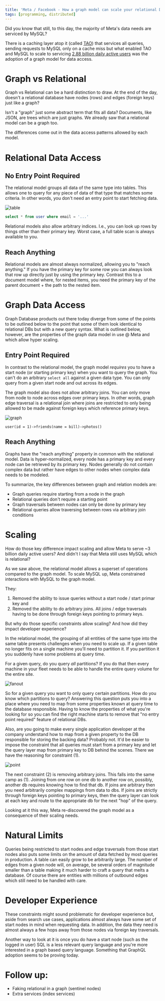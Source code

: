 ```yaml
---
title: 'Meta / Facebook - How a graph model can scale your relational DBs'
tags: [programming, distributed]
---
```


Did you know that still, to this day, the majority of Meta's data needs are serviced by MySQL?

There is a caching layer atop it (called [TAO](https://engineering.fb.com/2013/06/25/core-data/tao-the-power-of-the-graph/)) that services all queries, sending requests to MySQL only on a cache miss but what enabled TAO and MySQL to scale to servicing [2.88 billion daily active users](https://www.statista.com/statistics/1092227/facebook-product-dau) was the adoption of a graph model for data access.

# Graph vs Relational

Graph vs Relational can be a hard distinction to draw. At the end of the day, doesn't a relational database have nodes (rows) and edges (foreign keys) just like a graph?

Isn't a "graph" just some abstract term that fits all data? Documents, like JSON, are trees which are just graphs. We already saw that a relational model can be a graph too.

The differences come out in the data access patterns allowed by each model.

# Relational Data Access

## No Entry Point Required

The relational model groups all data of the same type into tables. This allows one to query for any piece of data of that type that matches some criteria. In other words, you don't need an entry point to start fetching data.

![table](./blog-assets/meta-sql-graph/table.png)

```sql
select * from user where email = '...'
```

Relational models also allow arbitrary indices. I.e., you can look up rows by things other than their primary key. Worst case, a full table scan is always available to you.

## Reach Anything

Relational models are almost always normalized, allowing you to "reach anything." If you have the primary key for some row you can always look that row up directly just by using the primary key. Contrast this to a document model where, for nested items, you need the primary key of the parent document + the path to the nested item.

# Graph Data Access

Graph Database products out there today diverge from some of the points to be outlined below to the point that some of them look identical to relational DBs but with a new query syntax. What is outlined below, however, are the properties of the graph data model in use @ Meta and which allow hyper scaling.

## Entry Point Required

In contrast to the relational model, the graph model _requires_ you to have a start node (or starting primary key) when you want to query the graph. You can't do an arbitrary `select all` against a given data type. You can only query from a given start node and out across its edges.

The graph model also does not allow arbitrary joins. You can only move from node to node across edges over primary keys. In other words, graph edge traversal is a relational join where joins are restricted to only being allowed to be made against foreign keys which reference primary keys.

![graph](./blog-assets/meta-sql-graph/graph.png)

```
user(id = 1)->friends(name = bill)->photos()
```

## Reach Anything

Graphs have the "reach anything" property in common with the relational model. Data is hyper-normalized, every node has a primary key and every node can be retrieved by its primary key. Nodes generally do not contain complex data but rather have edges to other nodes when complex data needs to be modeled.

To summarize, the key differences between graph and relation models are:

- Graph queries require starting from a node in the graph
- Relational queries don't require a starting point
- Graph traversals between nodes can only be done by primary key
- Relational queries allow traversing between rows via arbitrary join conditions

# Scaling

How do those key difference impact scaling and allow Meta to serve ~3 billion daily active users? And didn't I say that Meta still uses MySQL which is relational?

As we saw above, the relational model allows a superset of operations compared to the graph model. To scale MySQL up, Meta constrained interactions with MySQL to the graph model.

They:

1. Removed the ability to issue queries without a start node / start primar key and
2. Removed the ability to do arbitrary joins. All joins / edge traversals having to be done through foreign keys pointing to primary keys.

But why do those specific constraints allow scaling? And how did they impact developer experience?

In the relational model, the grouping of all entities of the same type into the same table presents challenges when you need to scale up. If a given table no longer fits on a single machine you'll need to partition it. If you partition it you suddenly have some problems at query time.

For a given query, do you query _all_ partitions? If you do that then every machine in your fleet needs to be able to handle the entire query volume for the entire site.

![fanout](./blog-assets/meta-sql-graph/fanout.png)

So for a given query you want to only query certain partitions. How do you know which partitions to query? Answering this question puts you into a place where you need to map from some properties known at query time to the database responsible. Having to know the properties of what you're looking for so you can find the right machine starts to remove that "no entry point required" feature of relational DBs.

Also, are you going to make every single application developer at the company understand how to map from a given property to the DB responsible for storing the backing data? Probably not. It'd be easier to impose the constraint that all queries must start from a primary key and let the query layer map from primary key to DB behind the scenes. There we have the reasoning for constraint (1).

![point](./blog-assets/meta-sql-graph/point.png)

The next constraint (2) is removing arbitrary joins. This falls into the same camp as (1). Joining from one row on one db to another row on, possibly, another db requires knowing how to find that db. If joins are arbitrary then you need arbitrarily complex mappings from data to dbs. If joins are strictly through foreign keys pointing to primary keys, then the query layer can look at each key and route to the appropriate db for the next "hop" of the query.

Looking at it this way, Meta re-discovered the graph model as a consequence of their scaling needs.

# Natural Limits

Queries being restricted to start nodes and edge traversals from those start nodes also puts some limits on the amount of data fetched by most queries in production. A table can easily grow to be arbitrarily large. The number of edges from a given node will, on average, be several orders of magnitude smaller than a table making it much harder to craft a query that melts a database. Of course there are entities with millions of outbound edges which still need to be handled with care.

# Developer Experience

These constraints might sound problematic for developer experience but, aside from search use cases, applications almost always have some set of start nodes in mind when requesting data. In addition, the data they need is almost always a few hops away from those nodes via foreign key traversals.

Another way to look at it is once you do have a start node (such as the logged in user) SQL is a less relevant query language and you're more interested in a graph based query language. Something that GraphQL adoption seems to be proving today.

# Follow up:

- Faking relational in a graph (sentinel nodes)
- Extra services (index services)
